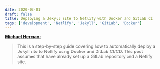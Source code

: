 ```yaml
---
date: 2020-03-01
draft: false
title: Deploying a Jekyll site to Netlify with Docker and GitLab CI
tags: ['development', 'Netlify', 'Jekyll', 'GitLab', 'Docker']
---
```


**[Michael Herman:](https://mherman.org/blog/deploying-jekyll-netlify-docker-gitlab-ci/)**

> This is a step-by-step guide covering how to automatically deploy a Jekyll site to Netlify using Docker and GitLab CI/CD. This post assumes that have already set up a GitLab repository and a Netlify site.<!-- excerpt -->
